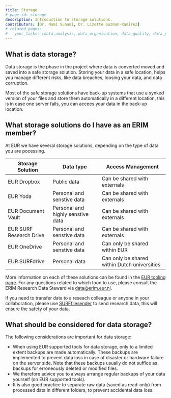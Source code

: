 ```yaml
---
title: Storage
# page_id: storage
description: Introduction to storage solutions.
contributors: [Dr. Nami Sunami, Dr. Lizette Guzman-Ramirez]
# related_pages:
#   your_tasks: [data_analysis, data_organisation, data_quality, data_provenance]
---
```


## What is data storage?

Data storage is the phase in the project where data is converted moved and saved into a safe storage solution. Storing your data in a safe location, helps you manage different risks, like data breaches, loosing your data, and data corruption. 

Most of the safe storage solutions have back-up systems that use a synked version of your files and store them automatically in a different location, this is in case one server fails, you can accees your data in the back-up location. 

<!-- ERIM focused information (begin) -->
## What storage solutions do I have as an ERIM member? 

At EUR we have several storage solutions, depending on the type of data you are pocessing.

| **Storage Solution** | **Data type** | **Access Management** | 
| ----- | --- | --- |
| EUR Dropbox | Public data | Can be shared with externals|
| EUR Yoda | Personal and senstive data | Can be shared with externals|
| EUR Document Vault | Personal and highly senstive data | Can be shared with externals|
| EUR SURF Research Drive | Personal and senstive data | Can be shared with externals|
| EUR OneDrive | Personal and senstive data | Can only be shared within EUR|
| EUR SURFdrive | Personal data | Can only be shared within Dutch universities|

More information on each of these solutions can be found in the [EUR tooling page](https://www.eur.nl/en/research/research-services/research-data-management/tooling).
For any questions related to which tood to use, please consult the ERIM Research Data Steward via <data@erim.eur.nl>. 


If you need to transfer data to a reseach colleague or anyone in your collaboration, please use [SURFfilesender](https://www.erim.eur.nl/research-integrity/rdm/tools-services/data-transfer/) to send research data, this will ensure the safety of your data. 

<!-- ERIM focused information (end) -->


## What should be considered for data storage?

The following considerations are important for data storage:

- When using EUR supported tools for data storage, only to a limited extent backups are made automatically. These backups are implemented to prevent data loss in case of disaster or hardware failure on the server side. Note that these backups usually do not suffice as backups for erroneously deleted or modified files. 
- We therefore advice you to always arrange regular backups of your data yourself (on EUR supported tools).
- It is also good practice to separate raw data (saved as read-only) from processed data in different folders, to prevent accidental data loss.
    
